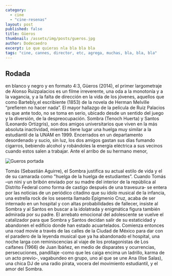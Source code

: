 ```yaml
---
category: 
  - cine
  - "cine-resenas"
layout: post
published: false
title: Güeros
thumbnail: /assets/img/posts/gueros.jpg
author: Dodecaedro
excerpt: Lo que quieras nla bla bla bla
tags: "cine, cannes, director, etc, agrega, muchas, bla, bla, bla"
---
```


## Rodada

en blanco y negro y en formato 4:3, Güeros (2014), el primer largometraje de Alonso Ruizpalacios es un filme irreverente, una oda a la monotonía y a la vagancia, y a la falta de dirección en la vida de los jóvenes, aquellos que como Bartebly,el escribiente (1853) de la novela de Herman Melville “prefieren no hacer nada”. El mayor hallazgo de la película de Ruiz Palacios es que ante todo, no se toma en serio, ubicado desde un sentido del juego y la diversión, de la despreocupación. Sombra (Tenoch Huerta) y Santos (Leonardo Ortizgris), son dos amigos universitarios que viven en la más absoluta inactividad, mientras tiene lugar una huelga muy similar a la estudiantil de la UNAM en 1999. Encerrados en un departamento desordenado y sucio, sin luz, los dos amigos gastan sus días fumando cigarros, bebiendo alcohol y robándoles la energía eléctrica a sus vecinos cuando estos salen a trabajar. Ante el arribo de su hermano menor, 

![Gueros portada]({{site.baseurl}}/assets/img/posts/gueros.jpg)

Tomás (Sebastián Aguirre), el Sombra justifica su actual estilo de vida y el de su camarada como "huelga de la huelga de estudiantes”. Cuando Tomás –un nini y un bribón enviado por su madre del interior de la república al Distrito Federal como forma de castigo después de una travesura‑ se entera por las noticias de un periódico citadino que su ídolo musical de la infancia, una estrella rock de los sesenta llamado Epigmenio Cruz, acaba de ser internado en un hospital y con altas probabilidades de fallecer, insiste al Sombra y al Santos en buscar a la idolatrada y enigmática figura también admirada por su padre. El arrebato emocional del adolescente se vuelve el catalizador para que Sombra y Santos decidan salir de su estaticidad  y abandonen el edificio donde han estado acuartelados. Comienza entonces una road movie a través de las calles de la Ciudad de México para dar con el paradero de la leyenda musical que ya ha abandonado el hospital, una noche larga con reminiscencias al viaje de los protagonistas de Los caifanes (1966) de Juan Ibáñez, en medio de disparates y ocurrencias, persecuciones, pandillaje ‑como que les caiga encima un ladrillo, karma de un acto previo-, vagabundeo en grupo, uno al que se une Ana (Ilse Salas), una chica DJ de una radio pirata, vocera del movimiento estudiantil, y el amor del Sombra.
